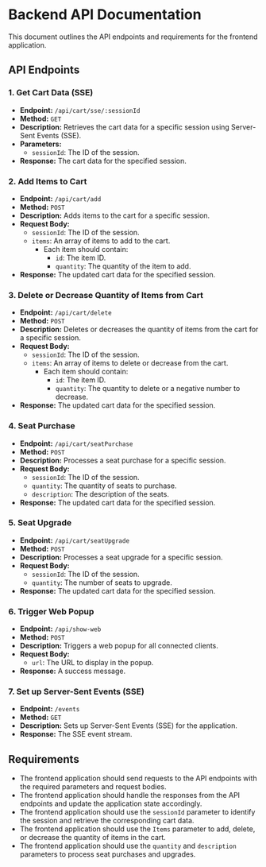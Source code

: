 # Backend API Documentation

This document outlines the API endpoints and requirements for the frontend application.

## API Endpoints

### 1. Get Cart Data (SSE)
- **Endpoint:** `/api/cart/sse/:sessionId`
- **Method:** `GET`
- **Description:** Retrieves the cart data for a specific session using Server-Sent Events (SSE).
- **Parameters:**
  - `sessionId`: The ID of the session.
- **Response:** The cart data for the specified session.

### 2. Add Items to Cart
- **Endpoint:** `/api/cart/add`
- **Method:** `POST`
- **Description:** Adds items to the cart for a specific session.
- **Request Body:**
  - `sessionId`: The ID of the session.
  - `items`: An array of items to add to the cart.
    - Each item should contain:
      - `id`: The item ID.
      - `quantity`: The quantity of the item to add.
- **Response:** The updated cart data for the specified session.

### 3. Delete or Decrease Quantity of Items from Cart
- **Endpoint:** `/api/cart/delete`
- **Method:** `POST`
- **Description:** Deletes or decreases the quantity of items from the cart for a specific session.
- **Request Body:**
  - `sessionId`: The ID of the session.
  - `items`: An array of items to delete or decrease from the cart.
    - Each item should contain:
      - `id`: The item ID.
      - `quantity`: The quantity to delete or a negative number to decrease.
- **Response:** The updated cart data for the specified session.

### 4. Seat Purchase
- **Endpoint:** `/api/cart/seatPurchase`
- **Method:** `POST`
- **Description:** Processes a seat purchase for a specific session.
- **Request Body:**
  - `sessionId`: The ID of the session.
  - `quantity`: The quantity of seats to purchase.
  - `description`: The description of the seats.
- **Response:** The updated cart data for the specified session.

### 5. Seat Upgrade
- **Endpoint:** `/api/cart/seatUpgrade`
- **Method:** `POST`
- **Description:** Processes a seat upgrade for a specific session.
- **Request Body:**
  - `sessionId`: The ID of the session.
  - `quantity`: The number of seats to upgrade.
- **Response:** The updated cart data for the specified session.

### 6. Trigger Web Popup
- **Endpoint:** `/api/show-web`
- **Method:** `POST`
- **Description:** Triggers a web popup for all connected clients.
- **Request Body:**
  - `url`: The URL to display in the popup.
- **Response:** A success message.

### 7. Set up Server-Sent Events (SSE)
- **Endpoint:** `/events`
- **Method:** `GET`
- **Description:** Sets up Server-Sent Events (SSE) for the application.
- **Response:** The SSE event stream.

## Requirements

- The frontend application should send requests to the API endpoints with the required parameters and request bodies.
- The frontend application should handle the responses from the API endpoints and update the application state accordingly.
- The frontend application should use the `sessionId` parameter to identify the session and retrieve the corresponding cart data.
- The frontend application should use the `Items` parameter to add, delete, or decrease the quantity of items in the cart.
- The frontend application should use the `quantity` and `description` parameters to process seat purchases and upgrades.

